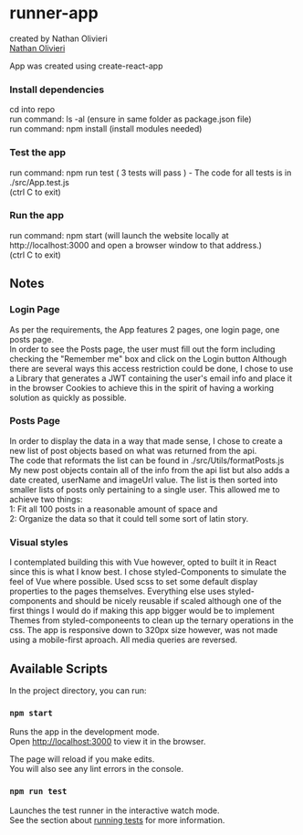 # runner-app
created by Nathan Olivieri <br>
[Nathan Olivieri](mailto:nathan.olivieri1@gmail.com)<br>

App was created using create-react-app<br>

### Install dependencies

cd into repo <br>
run command: ls -al (ensure in same folder as package.json file)<br>
run command: npm install (install modules needed)<br>

### Test the app

run command: npm run test ( 3 tests will pass ) - The code for all tests is in ./src/App.test.js<br>
(ctrl C to exit)

### Run the app

run command: npm start (will launch the website locally at http://localhost:3000 and open a browser window to that address.)<br>
(ctrl C to exit)
<br>

## Notes

### Login Page
As per the requirements, the App features 2 pages, one login page, one posts page.<br>
In order to see the Posts page, the user must fill out the form including checking the "Remember me" box and click on the Login button
Although there are several ways this access restriction could be done,
I chose to use a Library that generates a JWT containing the user's email info and place it in the browser Cookies to achieve this in the spirit of having a working solution as quickly as possible.<br>

### Posts Page
In order to display the data in a way that made sense, I chose to create a new list of post objects based on what was returned from the api. <br>
The code that reformats the list can be found in ./src/Utils/formatPosts.js<br>
My new post objects contain all of the info from the api list but also adds a date created, userName and imageUrl value.
The list is then sorted into smaller lists of posts only pertaining to a single user.
This allowed me to achieve two things: <br>
1: Fit all 100 posts in a reasonable amount of space and<br>
2: Organize the data so that it could tell some sort of latin story.<br>

### Visual styles

I contemplated building this with Vue however, opted to built it in React since this is what I know best. I chose styled-Components to simulate the feel of Vue 
where possible. Used scss to set some default display properties to the pages themselves. Everything else uses styled-components and should be nicely reusable 
if scaled although one of the first things I would do if making this app bigger would be to implement Themes from styled-componeents to clean up the ternary 
operations in the css. The app is responsive down to 320px size however, was not made using a mobile-first aproach. All media queries are reversed.

## Available Scripts

In the project directory, you can run:

### `npm start`

Runs the app in the development mode.<br>
Open [http://localhost:3000](http://localhost:3000) to view it in the browser.

The page will reload if you make edits.<br>
You will also see any lint errors in the console.

### `npm run test`

Launches the test runner in the interactive watch mode.<br>
See the section about [running tests](https://facebook.github.io/create-react-app/docs/running-tests) for more information.

